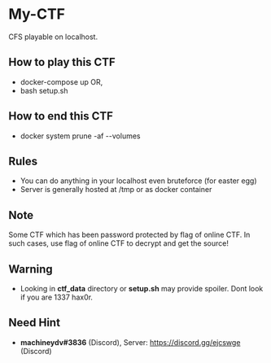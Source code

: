 # My-CTF
CFS playable on localhost.

## How to play this CTF
* docker-compose up
OR,
* bash setup.sh

## How to end this CTF
* docker system prune -af --volumes

## Rules
* You can do anything in your localhost even bruteforce (for easter egg)
* Server is generally hosted at /tmp or as docker container

## Note
Some CTF which has been password protected by flag of online CTF. In such cases, use flag of online CTF to decrypt and get the source!

## Warning
* Looking in **ctf_data** directory or  **setup.sh** may provide spoiler. Dont look if you are 1337 hax0r.

## Need Hint
* **machineydv#3836** (Discord), Server: https://discord.gg/ejcswge (Discord) 
